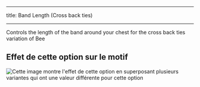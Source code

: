 ***

title: Band Length (Cross back ties)

***

Controls the length of the band around your chest for the cross back ties variation of Bee

## Effet de cette option sur le motif

![Cette image montre l'effet de cette option en superposant plusieurs variantes qui ont une valeur différente pour cette option](bee_bandlength_sample.svg "Effet de cette option sur le motif")

